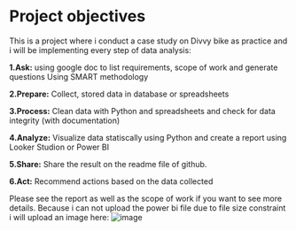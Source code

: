 # Project objectives
This is a project where i conduct a case study on Divvy bike as practice and i will be implementing every step of data analysis:

**1.Ask:** using google doc to list requirements, scope of work and generate questions Using SMART methodology

**2.Prepare:** Collect, stored data in database or spreadsheets

**3.Process:** Clean data with Python and spreadsheets and check for data integrity (with documentation) 

**4.Analyze:** Visualize data statiscally using Python and create a report using Looker Studion or Power BI

**5.Share:** Share the result on the readme file of github.

**6.Act:** Recommend actions based on the data collected

Please see the report as well as the scope of work if you want to see more details.
Because i can not upload the power bi file due to file size constraint i will upload an image here:
![image](https://github.com/user-attachments/assets/3b854a8f-eb03-41aa-96f5-d50fd36e17c3)


